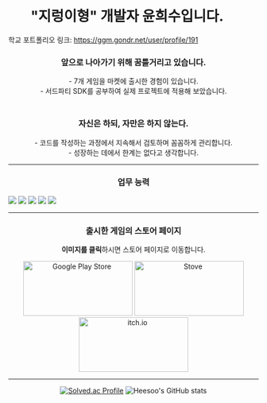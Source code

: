# <center>**"지렁이형"** 개발자 **윤희수**입니다.ㅤ</center>
학교 포트폴리오 링크: https://ggm.gondr.net/user/profile/191

### <center>앞으로 나아가기 위해 **꿈틀**거리고 있습니다.</br>
<center> - 7개 게임을 마켓에 출시한 경험이 있습니다. </br>
- 서드파티 SDK를 공부하여 실제 프로젝트에 적용해 보았습니다.</br>

### <center></br>**자신**은 하되, **자만**은 하지 않는다.</br>
<center> - 코드를 작성하는 과정에서 지속해서 검토하며 꼼꼼하게 관리합니다.  </br>
- 성장하는 데에서 한계는 없다고 생각합니다. </br>

***
### <center>업무 능력
<p align="left">
 <img src="https://img.shields.io/badge/-Unity-black?logo=Unity&logoColor=white">
 <img src="https://img.shields.io/badge/-C%23-512BD4?logo=csharp&logoColor=white">
 <img src="https://img.shields.io/badge/C++-00599C?style=badge&logo=Cplusplus&logoColor=white">
 <img src="https://img.shields.io/badge/-Git-red?logo=git&logoColor=white">
 <img src="https://img.shields.io/badge/-GitHub-black?logo=github&logoColor=white">

</p>

***
### <center>출시한 게임의 스토어 페이지</br>
**이미지를 클릭**하시면 스토어 페이지로 이동합니다.
<div style="text-align:center;">
  <a href="https://play.google.com/store/apps/developer?id=Team1243"><img src="https://cdn.discordapp.com/attachments/1004271251071717499/1234759898991038535/wezTMTzrIwQSAAAAABJRU5ErkJggg.png?ex=6631e744&is=663095c4&hm=52ee06536f644bef043b75890d32a9058c6ce97b709d769ee83185197a14968e&=&format=webp&quality=lossless&width=160&height=75" alt="Google Play Store" style="width:220px;height:110px;"></a>
  <a href="https://store.onstove.com/ko/games/2914"><img src="https://media.discordapp.net/attachments/1004271251071717499/1234760849143365662/image.png?ex=6631e827&is=663096a7&hm=1cce95f109d208f23ab97dd30af2c7a6467f7cae578979d5b714b3d429a0e182&=&format=webp&quality=lossless&width=320&height=150" alt="Stove" style="width:220px;height:110px;"></a>
  <a href="https://heesoo1114.itch.io/mirror-world"><img src="https://cdn.discordapp.com/attachments/1004271251071717499/1234765466279612466/image.png?ex=6631ec73&is=66309af3&hm=d4c7f7fb7ce7aa7bf46573828be190ed3d371d518b5bacb4ba3617b386d23d74&=&format=webp&quality=lossless&width=144&height=80" alt="itch.io" style="width:220px;height:110px;"></a>
</div>



- - -


[![Solved.ac Profile](http://mazassumnida.wtf/api/v2/generate_badge?boj=heesoo1114)](https://solved.ac/heesoo1114/)
![Heesoo's GitHub stats](https://github-readme-stats.vercel.app/api?username=heesoo1114&show_icons=true&theme=radical)
